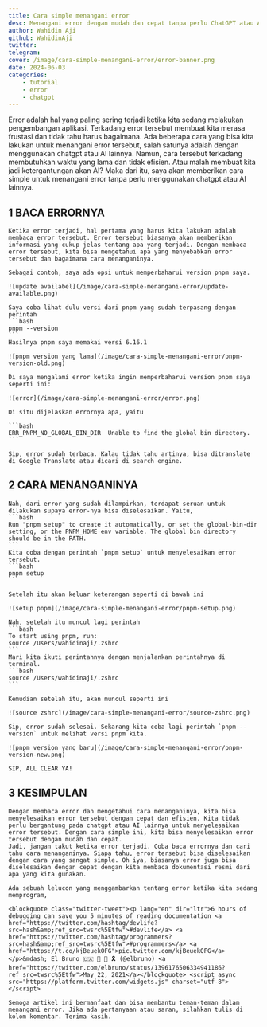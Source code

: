 ```yaml
---
title: Cara simple menangani error
desc: Menangani error dengan mudah dan cepat tanpa perlu ChatGPT atau AI lainnya.
author: Wahidin Aji
github: WahidinAji
twitter:
telegram:
cover: /image/cara-simple-menangani-error/error-banner.png
date: 2024-06-03
categories:
    - tutorial
    - error
    - chatgpt
---
```


Error adalah hal yang paling sering terjadi ketika kita sedang melakukan pengembangan aplikasi. Terkadang error tersebut membuat kita merasa frustasi dan tidak tahu harus bagaimana. Ada beberapa cara yang bisa kita lakukan untuk menangani error tersebut, salah satunya adalah dengan menggunakan chatgpt atau AI lainnya. Namun, cara tersebut terkadang membutuhkan waktu yang lama dan tidak efisien.
Atau malah membuat kita jadi ketergantungan akan AI? Maka dari itu, saya akan memberikan cara simple untuk menangani error tanpa perlu menggunakan chatgpt atau AI lainnya.

## 1 **BACA ERRORNYA**

    Ketika error terjadi, hal pertama yang harus kita lakukan adalah membaca error tersebut. Error tersebut biasanya akan memberikan informasi yang cukup jelas tentang apa yang terjadi. Dengan membaca error tersebut, kita bisa mengetahui apa yang menyebabkan error tersebut dan bagaimana cara menanganinya.

    Sebagai contoh, saya ada opsi untuk memperbaharui version pnpm saya.

    ![update availabel](/image/cara-simple-menangani-error/update-available.png)

    Saya coba lihat dulu versi dari pnpm yang sudah terpasang dengan perintah
    ```bash
    pnpm --version
    ```
    Hasilnya pnpm saya memakai versi 6.16.1

    ![pnpm version yang lama](/image/cara-simple-menangani-error/pnpm-version-old.png)

    Di saya mengalami error ketika ingin memperbaharui version pnpm saya seperti ini:

    ![error](/image/cara-simple-menangani-error/error.png)

    Di situ dijelaskan errornya apa, yaitu

    ```bash
    ERR_PNPM_NO_GLOBAL_BIN_DIR  Unable to find the global bin directory.
    ```

    Sip, error sudah terbaca. Kalau tidak tahu artinya, bisa ditranslate di Google Translate atau dicari di search engine.

## 2 **CARA MENANGANINYA**

    Nah, dari error yang sudah dilampirkan, terdapat seruan untuk dilakukan supaya error-nya bisa diselesaikan. Yaitu,
    ```bash
    Run "pnpm setup" to create it automatically, or set the global-bin-dir setting, or the PNPM_HOME env variable. The global bin directory should be in the PATH.
    ```
    Kita coba dengan perintah `pnpm setup` untuk menyelesaikan error tersebut.
    ```bash
    pnpm setup
    ```

    Setelah itu akan keluar keterangan seperti di bawah ini

    ![setup pnpm](/image/cara-simple-menangani-error/pnpm-setup.png)

    Nah, setelah itu muncul lagi perintah
    ```bash
    To start using pnpm, run:
    source /Users/wahidinaji/.zshrc
    ```
    Mari kita ikuti perintahnya dengan menjalankan perintahnya di terminal.
    ```bash
    source /Users/wahidinaji/.zshrc
    ```

    Kemudian setelah itu, akan muncul seperti ini

    ![source zshrc](/image/cara-simple-menangani-error/source-zshrc.png)

    Sip, error sudah selesai. Sekarang kita coba lagi perintah `pnpm --version` untuk melihat versi pnpm kita.

    ![pnpm version yang baru](/image/cara-simple-menangani-error/pnpm-version-new.png)

    SIP, ALL CLEAR YA!

## 3 **KESIMPULAN**

    Dengan membaca error dan mengetahui cara menanganinya, kita bisa menyelesaikan error tersebut dengan cepat dan efisien. Kita tidak perlu bergantung pada chatgpt atau AI lainnya untuk menyelesaikan error tersebut. Dengan cara simple ini, kita bisa menyelesaikan error tersebut dengan mudah dan cepat.
    Jadi, jangan takut ketika error terjadi. Coba baca errornya dan cari tahu cara menanganinya. Siapa tahu, error tersebut bisa diselesaikan dengan cara yang sangat simple. Oh iya, biasanya error juga bisa diselesaikan dengan cepat dengan kita membaca dokumentasi resmi dari apa yang kita gunakan.

    Ada sebuah lelucon yang menggambarkan tentang error ketika kita sedang memprogram,

    <blockquote class="twitter-tweet"><p lang="en" dir="ltr">6 hours of debugging can save you 5 minutes of reading documentation <a href="https://twitter.com/hashtag/devlife?src=hash&amp;ref_src=twsrc%5Etfw">#devlife</a> <a href="https://twitter.com/hashtag/programmers?src=hash&amp;ref_src=twsrc%5Etfw">#programmers</a> <a href="https://t.co/kjBeuekOFG">pic.twitter.com/kjBeuekOFG</a></p>&mdash; El Bruno 🇨🇦 💙 💜 🎗️ (@elbruno) <a href="https://twitter.com/elbruno/status/1396176506334941186?ref_src=twsrc%5Etfw">May 22, 2021</a></blockquote> <script async src="https://platform.twitter.com/widgets.js" charset="utf-8"></script>

    Semoga artikel ini bermanfaat dan bisa membantu teman-teman dalam menangani error. Jika ada pertanyaan atau saran, silahkan tulis di kolom komentar. Terima kasih.
